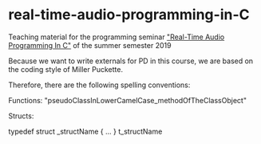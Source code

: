 # real-time-audio-programming-in-C
Teaching material for the programming seminar ["Real-Time Audio Programming In C"](https://www.ak.tu-berlin.de/menue/lehre/sommersemester_2019/real_time_audio_programmierung_in_c/) of the summer semester 2019 



Because we want to write externals for PD in this course, we are based on the coding style of Miller Puckette.

Therefore, there are the following spelling conventions:

Functions:
"pseudoClassInLowerCamelCase_methodOfTheClassObject"

Structs:

typedef struct _structName 
{
...
} t_structName

